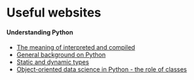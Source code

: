 # Useful websites

#### Understanding Python
- [The meaning of interpreted and compiled](https://nedbatchelder.com/blog/201803/is_python_interpreted_or_compiled_yes.html)
- [General background on Python](https://python.swaroopch.com/about_python.html)
- [Static and dynamic types](https://hackernoon.com/i-finally-understand-static-vs-dynamic-typing-and-you-will-too-ad0c2bd0acc7)
- [Object-oriented data science in Python - the role of classes](https://opendatascience.com/an-introduction-to-object-oriented-data-science-in-python/)
